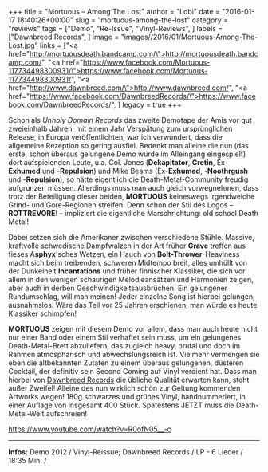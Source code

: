 +++
title = "Mortuous – Among The Lost"
author = "Lobi"
date = "2016-01-17 18:40:26+00:00"
slug = "mortuous-among-the-lost"
category = "reviews"
tags = ["Demo", "Re-Issue", "Vinyl-Reviews", ]
labels = ["Dawnbreed Records", ]
image = "images//2016/01/Mortuous-Among-The-Lost.jpg"
links = ["<a href=\"http://mortuousdeath.bandcamp.com/\">http://mortuousdeath.bandcamp.com/</a>", "<a href=\"https://www.facebook.com/Mortuous-117734498300931/\">https://www.facebook.com/Mortuous-117734498300931/</a>", "<a href=\"http://www.dawnbreed.com/\">http://www.dawnbreed.com/</a>", "<a href=\"https://www.facebook.com/DawnbreedRecords/\">https://www.facebook.com/DawnbreedRecords/</a>", ]
legacy = true
+++

Schon als _Unholy Domain Records_ das zweite Demotape der Amis vor gut zweieinhalb Jahren, mit einem Jahr Verspätung zum ursprünglichen Release, in Europa veröffentlichten, war ich verwundert, dass die allgemeine Rezeption so gering ausfiel. Bedenkt man alleine die nun (das erste, schon überaus gelungene Demo wurde im Alleingang eingespielt) dort aufspielenden Leute, u.a. Col. Jones (**Dekapitator**, **Cretin**, Ex-**Exhumed** und -**Repulsion**) und Mike Beams (Ex-**Exhumed**, -**Noothrgush** und -**Repulsion**), so hätte eigentlich die Death-Metal-Community freudig aufgrunzen müssen. Allerdings muss man auch gleich vorwegnehmen, dass trotz der Beteiligung dieser beiden, **MORTUOUS** keineswegs irgendwelche Grind- und Gore-Regionen streifen. Denn schon der Stil des Logos – **ROTTREVORE**! – impliziert die eigentliche Marschrichtung: old school Death Metal!

Dabei setzen sich die Amerikaner zwischen verschiedene Stühle. Massive, kraftvolle schwedische Dampfwalzen in der Art früher **Grave** treffen aus fieses A**sphyx**'sches Wetzen, ein Hauch von **Bolt-Thrower**-Heaviness macht sich beim treibenden, schweren Midtempo breit, alles umhüllt von der Dunkelheit **Incantations** und früher finnischer Klassiker, die sich vor allem in den wenigen schaurigen Melodieansätzen und Harmonien zeigen, aber auch in derben Geschwindigkeitsausbrüchen. Ein gelungener Rundumschlag, will man meinen! Jeder einzelne Song ist hierbei gelungen, ausnahmslos. Wäre das Teil vor 25 Jahren erschienen, man würde es heute Klassiker schimpfen!

**MORTUOUS** zeigen mit diesem Demo vor allem, dass man auch heute nicht nur einer Band oder einem Stil verhaftet sein muss, um ein gelungenes Death-Metal-Brett abzuliefern, das zugleich heavy, brutal und doch im Rahmen atmosphärisch und abwechslungsreich ist. Vielmehr vermengen sie eben die altbekannten Zutaten zu einem überaus gelungenen, düsteren Cocktail, der definitiv sein Second Coming auf Vinyl verdient hat. Dass man hierbei von <a href="http://www.dawnbreed.com/nl/index.php?route=product/search&amp;search=mortuous">Dawnbreed Records</a> die übliche Qualität erwarten kann, steht außer Zweifel! Alleine des nun wirklich schön zur Geltung kommenden Artworks wegen! 180g schwarzes und grünes Vinyl, handnummeriert, in einer Auflage von insgesamt 400 Stück. Spätestens JETZT muss die Death-Metal-Welt aufschreien!

https://www.youtube.com/watch?v=R0ofN05__-c



---
**Infos:**
Demo 2012 / Vinyl-Reissue; Dawnbreed Records / 
LP - 6 Lieder / 18:35 Min. / 
